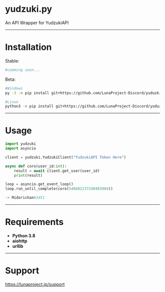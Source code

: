# yudzuki.py

An API Wrapper for YudzukiAPI

***
Installation
====
Stable:
```bash
#comming soon...
```

Beta:
```bash
#Windows
py -3 -m pip install git+https://github.com/LunaProject-Discord/yuduzki.py

#Linux
python3 -m pip install git+https://github.com/LunaProject-Discord/yuduzki.py
```

***
Usage
====
```python
import yudzuki
import asyncio

client = yudzuki.YudzukiClient("YudzukiAPI Token Here")

async def coro(user_id:int):
    result = await client.get_user(user_id)
    print(result)

loop = asyncio.get_event_loop()
loop.run_until_complete(coro(546682137240403984))

-> Midorichan#3451
```

***
Requirements
====
* **Python 3.8**
* **aiohttp**
* **urllib**

***
Support
====
https://lunaproject.jp/support
